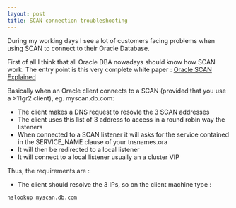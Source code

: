 ```yaml
---
layout: post
title: SCAN connection troubleshooting
---
```


During my working days I see a lot of customers facing problems when using SCAN to connect to their Oracle Database.

First of all I think that all Oracle DBA nowadays should know how SCAN work. The entry point is this very complete white paper : [Oracle SCAN Explained](http://www.oracle.com/technetwork/products/clustering/overview/scan-129069.pdf)

Basically when an Oracle client connects to a SCAN (provided that you use a >11gr2 client), eg. myscan.db.com: 

- The client makes a DNS request to resovle the 3 SCAN addresses
- The client uses this list of 3 address to access in a round robin way the listeners
- When connected to a SCAN listener it will asks for the service contained in the SERVICE_NAME clause of your tnsnames.ora
- It will then be redirected to a local listener
- It will connect to a local listener usually an a cluster VIP

Thus, the requirements are :
- The client should resolve the 3 IPs, so on the client machine type :
```bash
nslookup myscan.db.com
```
